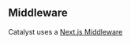 ## Middleware

Catalyst uses a [Next.js Middleware](https://nextjs.org/docs/app/building-your-application/routing/middleware)